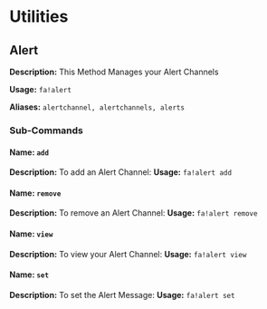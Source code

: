 # Utilities


## Alert
**Description:** This Method Manages your Alert Channels

**Usage:** `fa!alert`

**Aliases:** `alertchannel, alertchannels, alerts`

### Sub-Commands

#### Name: `add`
**Description:** To add an Alert Channel:
**Usage:** `fa!alert add`


#### Name: `remove`
**Description:** To remove an Alert Channel:
**Usage:** `fa!alert remove`


#### Name: `view`
**Description:** To view your Alert Channel:
**Usage:** `fa!alert view`


#### Name: `set`
**Description:** To set the Alert Message:
**Usage:** `fa!alert set`
